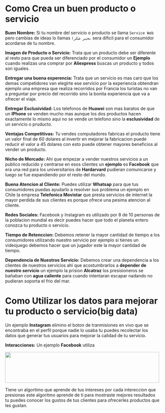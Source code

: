# Como Crea un buen producto o servicio

**Buen Nombre:** Si tu nombre del servicio o producto se llama ``Service Web`` pero cambias de ideas lo llamas ```بخير شكرا``` sera dificil para el consumidor acordarse de tu nombre. 

**Imagen de Producto o Servicio:** Trata que un producto debe ser diferente al resto para que pueda ser diferenciado por el consumidor un **Ejemplo** cuando realizas una comprar por **Aliexpress** buscas un producto y todos son iguales.

**Entregar una buena experencia:** Trata que un servicio es mas caro que los demas competidores van elegirte ese servicio por la experiencia obtendran ejemplo una empresa que realiza recorridos por Francia los turistas no van a preguntar por precio del recorrido sino la bonita experiencia que va a ofrecer el viaje. 

**Entregar Esclusividad:** Los telefonos de **Huawei** son mas baratos de que un **IPhone** se venden mucho mas aunque los dos productos hacen exactamente lo mismo aqui no se vende un telefono sino la **esclusividad** de un servicio o pruducto.

**Ventajas Competitivas:** Tu vendes computadores fabricas el producto tiene un valor final de 60 dolares al invertir en mejorar la fabricacion puede reducir el valor a 45 dolares con esto puede obtener mayores beneficios al vender un producto.

**Nicho de Mercado:** Ahi que empezar a vender nuestros servicios a un publico reducido y centrarse en esos clientes un **ejemplo** es **Facebook** que era una red para los universitarios de **Hardarvard** pudieran comunicarse y luego se fue expandiendo por el resto del mundo.

**Buena Atencion al Cliente:** Puedes utilizar **Whatsap** para que tus consumidores puedas ayudarlo a resolver sus problema un ejemplo en Chile la empresa **Telefonica Movistar** que presta servicios de internet la mayor perdida de sus clientes es porque ofrece una pesima atencion al cliente.

**Redes Sociales:** Facebook y Instagram es utilizado por 8 de 10 personas de la poblacion mundial es decir puedes hacer que todo el planeta entero conozca tu producto o servicio.

**Tiempo de Retenccion:** Debemos retener la mayor cantidad de tiempo a los consumidores utilizando nuestro servicio por ejemplo si tienes un videojuego debemos hacer que un jugador este la mayor cantidad de tiempo.

**Dependencia de Nuestros Servicio:** Debemos crear una dependencia a los clientes de nuestros servicios ahi que acostumbrarlos a **depender de nuestro servicio** un ejemplo  la prision **Alcatraz** los presisioneros se bañaban con **agua caliente** para cuando intentaran escapar nadando no pudieran soporta el frio del mar.

# Como Utilizar los datos para mejorar tu producto o servicio(big data)

Un ejemplo **Instagram** elimino el boton de tranmisiones en vivo que se encontraba en el perfil porque nadie lo usaba tu puedes recolectar los datos que generar tus usuarios para mejorar la calidad de tu servicio.

**Interacciones:** Un ejemplo **Facebook** utiliza 

<img src="https://github.com/IDiegoUlises/Ofrecer-un-Servicio-y-Analizar-los-Datos/blob/master/images/emoticon-facebook.gif" width="500" height="100" />

Tiene un algortimo que aprende de tus intereses por cada intereccion que presionas este algoritmo aprende de ti para mostraste mejores resultados tu puedes conocer los gustos de tus clientes para ofrecerles productos que les gustan.




